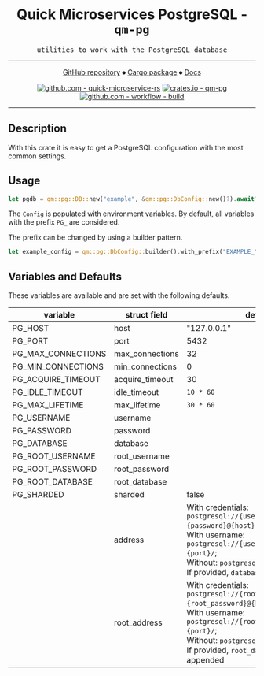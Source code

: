 <div align="center">

# Quick Microservices PostgreSQL - `qm-pg`

<samp>utilities to work with the PostgreSQL database</samp>

---

[GitHub repository](https://github.com/hd-gmbh-dev/quick-microservice-rs/tree/main/crates/pg)
⏺
[Cargo package](https://crates.io/crates/qm-pg)
⏺
[Docs](https://docs.rs/qm-pg/latest)

[![github.com - quick-microservice-rs](https://img.shields.io/github/v/release/hd-gmbh-dev/quick-microservice-rs?label=%20&logo=github)](https://github.com/hd-gmbh-dev/quick-microservice-rs/releases/latest)
[![crates.io - qm-pg](https://img.shields.io/crates/v/qm-pg?label=%20&logo=rust)](https://crates.io/crates/qm-pg)\
[![github.com - workflow - build](https://img.shields.io/github/actions/workflow/status/hd-gmbh-dev/quick-microservice-rs/build.yaml)](https://github.com/hd-gmbh-dev/quick-microservice-rs/actions/workflows/build.yaml)

</div>

---

## Description

With this crate it is easy to get a PostgreSQL configuration with the most common settings.

## Usage

```rust
let pgdb = qm::pg::DB::new("example", &qm::pg::DbConfig::new()?).await?;
```

The `Config` is populated with environment variables. By default, all variables with the prefix
`PG_` are considered.

The prefix can be changed by using a builder pattern.

```rust
let example_config = qm::pg::DbConfig::builder().with_prefix("EXAMPLE_").build()?;
```

## Variables and Defaults

These variables are available and are set with the following defaults.

| variable           | struct field    | default                                                                                                                                                                                                                                          |
| ------------------ | --------------- | ------------------------------------------------------------------------------------------------------------------------------------------------------------------------------------------------------------------------------------------------ |
| PG_HOST            | host            | "127.0.0.1"                                                                                                                                                                                                                                      |
| PG_PORT            | port            | 5432                                                                                                                                                                                                                                             |
| PG_MAX_CONNECTIONS | max_connections | 32                                                                                                                                                                                                                                               |
| PG_MIN_CONNECTIONS | min_connections | 0                                                                                                                                                                                                                                                |
| PG_ACQUIRE_TIMEOUT | acquire_timeout | 30                                                                                                                                                                                                                                               |
| PG_IDLE_TIMEOUT    | idle_timeout    | `10 * 60`                                                                                                                                                                                                                                        |
| PG_MAX_LIFETIME    | max_lifetime    | `30 * 60`                                                                                                                                                                                                                                        |
| PG_USERNAME        | username        |                                                                                                                                                                                                                                                  |
| PG_PASSWORD        | password        |                                                                                                                                                                                                                                                  |
| PG_DATABASE        | database        |                                                                                                                                                                                                                                                  |
| PG_ROOT_USERNAME   | root_username   |                                                                                                                                                                                                                                                  |
| PG_ROOT_PASSWORD   | root_password   |                                                                                                                                                                                                                                                  |
| PG_ROOT_DATABASE   | root_database   |                                                                                                                                                                                                                                                  |
| PG_SHARDED         | sharded         | false                                                                                                                                                                                                                                            |
|                    | address         | With credentials: `postgresql://{username}:{password}@{host}:{port}/`;<br> With username: `postgresql://{username}@{host}:{port}/`;<br> Without: `postgresql://{host}:{port}/`;<br> If provided, `database` will be appended                     |
|                    | root_address    | With credentials: `postgresql://{root_username}:{root_password}@{host}:{port}/`;<br> With username: `postgresql://{root_username}@{host}:{port}/`;<br> Without: `postgresql://{host}:{port}/`;<br> If provided, `root_database` will be appended |
